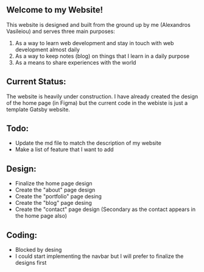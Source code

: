 ## Welcome to my Website!

This website is designed and built from the ground up by me (Alexandros Vasileiou) and serves three main purposes:

1. As a way to learn web development and stay in touch with web development almost daily
2. As a way to keep notes (blog) on things that I learn in a daily purpose
3. As a means to share experiences with the world

## Current Status:

The website is heavily under construction. I have already created the design of the home page (in Figma) but the current code in the webiste is just a template Gatsby website.

## Todo:

- Update the md file to match the description of my website
- Make a list of feature that I want to add

## Design:

- Finalize the home page design
- Create the "about" page design
- Create the "portfolio" page desing
- Create the "blog" page desing
- Create the "contact" page design (Secondary as the contact appears in the home page also)

## Coding:

- Blocked by desing
- I could start implementing the navbar but I will prefer to finalize the designs first
